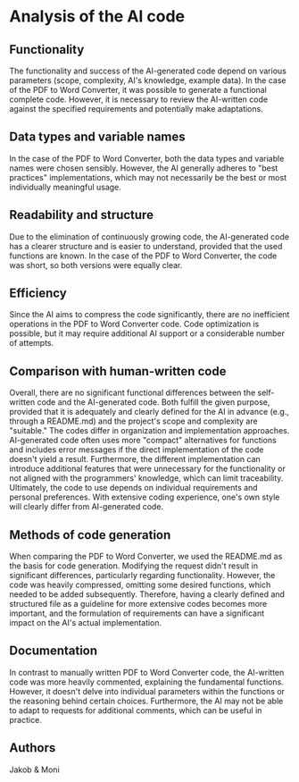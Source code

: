 # Analysis of the AI code

## Functionality
The functionality and success of the AI-generated code depend on various parameters (scope, complexity, AI's knowledge, example data). In the case of the PDF to Word Converter, it was possible to generate a functional complete code. However, it is necessary to review the AI-written code against the specified requirements and potentially make adaptations.

## Data types and variable names
In the case of the PDF to Word Converter, both the data types and variable names were chosen sensibly. However, the AI generally adheres to "best practices" implementations, which may not necessarily be the best or most individually meaningful usage.

## Readability and structure
Due to the elimination of continuously growing code, the AI-generated code has a clearer structure and is easier to understand, provided that the used functions are known. In the case of the PDF to Word Converter, the code was short, so both versions were equally clear.

## Efficiency
Since the AI aims to compress the code significantly, there are no inefficient operations in the PDF to Word Converter code. Code optimization is possible, but it may require additional AI support or a considerable number of attempts.

## Comparison with human-written code
Overall, there are no significant functional differences between the self-written code and the AI-generated code. Both fulfill the given purpose, provided that it is adequately and clearly defined for the AI in advance (e.g., through a README.md) and the project's scope and complexity are "suitable." The codes differ in organization and implementation approaches. AI-generated code often uses more "compact" alternatives for functions and includes error messages if the direct implementation of the code doesn't yield a result. Furthermore, the different implementation can introduce additional features that were unnecessary for the functionality or not aligned with the programmers' knowledge, which can limit traceability. Ultimately, the code to use depends on individual requirements and personal preferences. With extensive coding experience, one's own style will clearly differ from AI-generated code.

## Methods of code generation
When comparing the PDF to Word Converter, we used the README.md as the basis for code generation. Modifying the request didn't result in significant differences, particularly regarding functionality. However, the code was heavily compressed, omitting some desired functions, which needed to be added subsequently. Therefore, having a clearly defined and structured file as a guideline for more extensive codes becomes more important, and the formulation of requirements can have a significant impact on the AI's actual implementation.

## Documentation
In contrast to manually written PDF to Word Converter code, the AI-written code was more heavily commented, explaining the fundamental functions. However, it doesn't delve into individual parameters within the functions or the reasoning behind certain choices. Furthermore, the AI may not be able to adapt to requests for additional comments, which can be useful in practice.

## Authors
Jakob & Moni